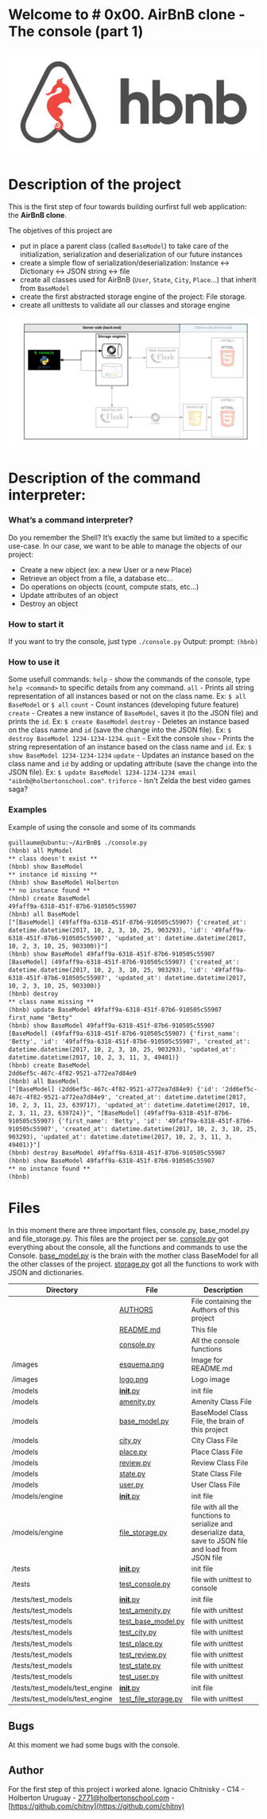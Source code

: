 # Welcome to # 0x00. AirBnB clone - The console (part 1)

![enter image description here](https://github.com/chitny/AirBnB_clone/blob/main/images/logo.png?raw=true)

# Description of the project

This is the first step of four towards building ourfirst full web application: the **AirBnB clone**.

The objetives of this project are

- put in place a parent class (called `BaseModel`) to take care of the initialization, serialization and deserialization of our future instances
- create a simple flow of serialization/deserialization: Instance <-> Dictionary <-> JSON string <-> file
- create all classes used for AirBnB (`User`, `State`, `City`, `Place`…) that inherit from `BaseModel`
- create the first abstracted storage engine of the project: File storage.
- create all unittests to validate all our classes and storage engine

![enter image description here](https://github.com/chitny/AirBnB_clone/blob/main/images/esquema.png?raw=true)

# Description of the command interpreter:

### What’s a command interpreter?

Do you remember the Shell? It’s exactly the same but limited to a specific use-case. In our case, we want to be able to manage the objects of our project:

- Create a new object (ex: a new User or a new Place)
- Retrieve an object from a file, a database etc…
- Do operations on objects (count, compute stats, etc…)
- Update attributes of an object
- Destroy an object

### How to start it

If you want to try the console, just type
`./console.py`
Output: prompt: `(hbnb) `

### How to use it

Some usefull commands:
`help` - show the commands of the console, type `help <command>` to specific details from any command.
`all` - Prints all string representation of all instances based or not on the class name. Ex: `$ all BaseModel` or `$ all`
`count` - Count instances (developing future feature)
`create` - Creates a new instance of `BaseModel`, saves it (to the JSON file) and prints the `id`. Ex: `$ create BaseModel`
`destroy` - Deletes an instance based on the class name and `id` (save the change into the JSON file). Ex: `$ destroy BaseModel 1234-1234-1234`.
`quit` - Exit the console
`show` - Prints the string representation of an instance based on the class name and `id`. Ex: `$ show BaseModel 1234-1234-1234`
`update` - Updates an instance based on the class name and `id` by adding or updating attribute (save the change into the JSON file). Ex: `$ update BaseModel 1234-1234-1234 email "aibnb@holbertonschool.com"`.
`triforce` - Isn't Zelda the best video games saga?

### Examples

Example of using the console and some of its commands

```
guillaume@ubuntu:~/AirBnB$ ./console.py
(hbnb) all MyModel
** class doesn't exist **
(hbnb) show BaseModel
** instance id missing **
(hbnb) show BaseModel Holberton
** no instance found **
(hbnb) create BaseModel
49faff9a-6318-451f-87b6-910505c55907
(hbnb) all BaseModel
["[BaseModel] (49faff9a-6318-451f-87b6-910505c55907) {'created_at': datetime.datetime(2017, 10, 2, 3, 10, 25, 903293), 'id': '49faff9a-6318-451f-87b6-910505c55907', 'updated_at': datetime.datetime(2017, 10, 2, 3, 10, 25, 903300)}"]
(hbnb) show BaseModel 49faff9a-6318-451f-87b6-910505c55907
[BaseModel] (49faff9a-6318-451f-87b6-910505c55907) {'created_at': datetime.datetime(2017, 10, 2, 3, 10, 25, 903293), 'id': '49faff9a-6318-451f-87b6-910505c55907', 'updated_at': datetime.datetime(2017, 10, 2, 3, 10, 25, 903300)}
(hbnb) destroy
** class name missing **
(hbnb) update BaseModel 49faff9a-6318-451f-87b6-910505c55907 first_name "Betty"
(hbnb) show BaseModel 49faff9a-6318-451f-87b6-910505c55907
[BaseModel] (49faff9a-6318-451f-87b6-910505c55907) {'first_name': 'Betty', 'id': '49faff9a-6318-451f-87b6-910505c55907', 'created_at': datetime.datetime(2017, 10, 2, 3, 10, 25, 903293), 'updated_at': datetime.datetime(2017, 10, 2, 3, 11, 3, 49401)}
(hbnb) create BaseModel
2dd6ef5c-467c-4f82-9521-a772ea7d84e9
(hbnb) all BaseModel
["[BaseModel] (2dd6ef5c-467c-4f82-9521-a772ea7d84e9) {'id': '2dd6ef5c-467c-4f82-9521-a772ea7d84e9', 'created_at': datetime.datetime(2017, 10, 2, 3, 11, 23, 639717), 'updated_at': datetime.datetime(2017, 10, 2, 3, 11, 23, 639724)}", "[BaseModel] (49faff9a-6318-451f-87b6-910505c55907) {'first_name': 'Betty', 'id': '49faff9a-6318-451f-87b6-910505c55907', 'created_at': datetime.datetime(2017, 10, 2, 3, 10, 25, 903293), 'updated_at': datetime.datetime(2017, 10, 2, 3, 11, 3, 49401)}"]
(hbnb) destroy BaseModel 49faff9a-6318-451f-87b6-910505c55907
(hbnb) show BaseModel 49faff9a-6318-451f-87b6-910505c55907
** no instance found **
(hbnb)
```

# Files

In this moment there are three important files, console.py, base_model.py and file_storage.py.
This files are the project per se. [console.py](https://github.com/chitny/AirBnB_clone/blob/main/console.py) got everything about the console, all the functions and commands to use the Console. [base_model.py](https://github.com/chitny/AirBnB_clone/blob/main/models/base_model.py) is the brain with the mother class BaseModel for all the other classes of the project. [storage.py](https://github.com/chitny/AirBnB_clone/blob/main/models/engine/file_storage.py) got all the functions to work with JSON and dictionaries.

| Directory                      | File                                                                                                                        | Description                                                                                              |
| ------------------------------ | --------------------------------------------------------------------------------------------------------------------------- | -------------------------------------------------------------------------------------------------------- |
|                                | [AUTHORS](https://github.com/chitny/AirBnB_clone/blob/main/AUTHORS)                                                         | File containing the Authors of this project                                                              |
|                                | [README.md](https://github.com/chitny/AirBnB_clone/blob/main/README.md)                                                     | This file                                                                                                |
|                                | [console.py](https://github.com/chitny/AirBnB_clone/blob/main/console.py)                                                   | All the console functions                                                                                |
| /images                        | [esquema.png](https://github.com/chitny/AirBnB_clone/blob/main/images/esquema.png)                                          | Image for README.md                                                                                      |
| /images                        | [logo.png](https://github.com/chitny/AirBnB_clone/blob/main/images/logo.png)                                                | Logo image                                                                                               |
| /models                        | [**init**.py](https://github.com/chitny/AirBnB_clone/blob/main/models/__init__.py)                                          | init file                                                                                                |
| /models                        | [amenity.py](https://github.com/chitny/AirBnB_clone/blob/main/models/amenity.py)                                            | Amenity Class File                                                                                       |
| /models                        | [base_model.py](https://github.com/chitny/AirBnB_clone/blob/main/models/base_model.py)                                      | BaseModel Class File, the brain of this project                                                          |
| /models                        | [city.py](https://github.com/chitny/AirBnB_clone/blob/main/models/city.py)                                                  | City Class File                                                                                          |
| /models                        | [place.py](https://github.com/chitny/AirBnB_clone/blob/main/models/place.py)                                                | Place Class File                                                                                         |
| /models                        | [review.py](https://github.com/chitny/AirBnB_clone/blob/main/models/review.py)                                              | Review Class File                                                                                        |
| /models                        | [state.py](https://github.com/chitny/AirBnB_clone/blob/main/models/state.py)                                                | State Class File                                                                                         |
| /models                        | [user.py](https://github.com/chitny/AirBnB_clone/blob/main/models/user.py)                                                  | User Class File                                                                                          |
| /models/engine                 | [**init**.py](https://github.com/chitny/AirBnB_clone/blob/main/models/engine/__init__.py)                                   | init file                                                                                                |
| /models/engine                 | [file_storage.py](https://github.com/chitny/AirBnB_clone/blob/main/models/engine/file_storage.py)                           | file with all the functions to serialize and deserialize data, save to JSON file and load from JSON file |
| /tests                         | [**init**.py](https://github.com/chitny/AirBnB_clone/blob/main/tests/__init__.py)                                           | init file                                                                                                |
| /tests                         | [test_console.py](https://github.com/chitny/AirBnB_clone/blob/main/tests/test_console.py)                                   | file with unittest to console                                                                            |
| /tests/test_models             | [**init**.py](https://github.com/chitny/AirBnB_clone/blob/main/tests/test_models/__init__.py)                               | init file                                                                                                |
| /tests/test_models             | [test_amenity.py](https://github.com/chitny/AirBnB_clone/blob/main/tests/test_models/test_amenity.py)                       | file with unittest                                                                                       |
| /tests/test_models             | [test_base_model.py](https://github.com/chitny/AirBnB_clone/blob/main/tests/test_models/test_base_model.py)                 | file with unittest                                                                                       |
| /tests/test_models             | [test_city.py](https://github.com/chitny/AirBnB_clone/blob/main/tests/test_models/test_city.py)                             | file with unittest                                                                                       |
| /tests/test_models             | [test_place.py](https://github.com/chitny/AirBnB_clone/blob/main/tests/test_models/test_place.py)                           | file with unittest                                                                                       |
| /tests/test_models             | [test_review.py](https://github.com/chitny/AirBnB_clone/blob/main/tests/test_models/test_review.py)                         | file with unittest                                                                                       |
| /tests/test_models             | [test_state.py](https://github.com/chitny/AirBnB_clone/blob/main/tests/test_models/test_state.py)                           | file with unittest                                                                                       |
| /tests/test_models             | [test_user.py](https://github.com/chitny/AirBnB_clone/blob/main/tests/test_models/test_user.py)                             | file with unittest                                                                                       |
| /tests/test_models/test_engine | [**init**.py](https://github.com/chitny/AirBnB_clone/blob/main/tests/test_models/test_engine/__init__.py)                   | init file                                                                                                |
| /tests/test_models/test_engine | [test_file_storage.py](https://github.com/chitny/AirBnB_clone/blob/main/tests/test_models/test_engine/test_file_storage.py) | file with unittest                                                                                       |

## Bugs

At this moment we had some bugs with the console.

## Author

For the first step of this project i worked alone.
Ignacio Chitnisky - C14 - Holberton Uruguay - 2771@holbertonschool.com - [https://github.com/chitny](https://github.com/chitny)
